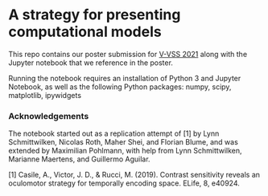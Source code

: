 # A strategy for presenting computational models

This repo contains our poster submission for [V-VSS 2021](https://2021.visionsciences.org) along with the Jupyter notebook that we reference in the poster.

Running the notebook requires an installation of Python 3 and Jupyter Notebook, as well as the following Python packages: numpy, scipy, matplotlib, ipywidgets


### Acknowledgements
The notebook started out as a replication attempt of [1] by Lynn Schmittwilken, Nicolas Roth, Maher Shei, and Florian Blume, and was extended by Maximilian Pohlmann, 
with help from Lynn Schmittwilken, Marianne Maertens, and Guillermo Aguilar.



[1] Casile, A., Victor, J. D., & Rucci, M. (2019). Contrast sensitivity reveals an oculomotor strategy for temporally encoding space. ELife, 8, e40924.
